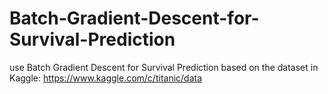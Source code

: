 # Batch-Gradient-Descent-for-Survival-Prediction
use Batch Gradient Descent for Survival Prediction based on the dataset in Kaggle: https://www.kaggle.com/c/titanic/data
